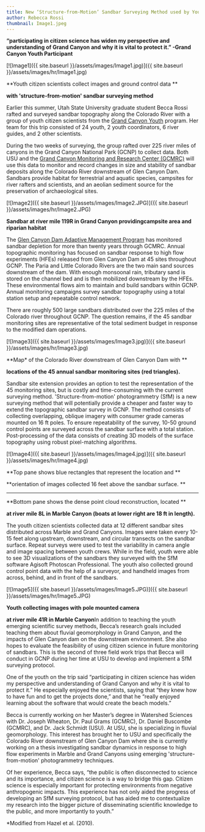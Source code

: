 ```yaml
---
title: New ‘Structure-from-Motion’ Sandbar Surveying Method used by Youth Citizen Scientists in Grand Canyon National Park
author: Rebecca Rossi
thumbnail: Image1.jpeg
---
```


**“participating in citizen science has widen my perspective and understanding of Grand Canyon and why it is vital to protect it.”    -Grand Canyon Youth Participant**



[![Image1]({{ site.baseurl }}/assets/images/Image1.jpg)]({{ site.baseurl }}/assets/images/hr/Image1.jpg)

**Youth citizen scientists collect images and ground control data **

**with 'structure-from-motion' sandbar surveying method**



Earlier this summer, Utah State University graduate student Becca Rossi rafted and surveyed sandbar topography along the Colorado River with a group of youth citizen scientists from the [Grand Canyon Youth](http://www.gcyouth.org/) program. Her team for this trip consisted of 24 youth, 2 youth coordinators, 6 river guides, and 2 other scientists.

During the two weeks of surveying, the group rafted over 225 river miles of canyons in the Grand Canyon National Park (GCNP) to collect data. Both USU and the [Grand Canyon Monitoring and Research Center (GCMRC)](http://www.gcmrc.gov/) will use this data to monitor and record changes in size and stability of sandbar deposits along the Colorado River downstream of Glen Canyon Dam. Sandbars provide habitat for terrestrial and aquatic species, campsites for river rafters and scientists, and an aeolian sediment source for the preservation of archaeological sites.

[![Image2]({{ site.baseurl }}/assets/images/Image2.JPG)]({{ site.baseurl }}/assets/images/hr/Image2.JPG)

**Sandbar at river mile 119R in Grand Canyon providingcampsite area and riparian habitat**

The [Glen Canyon Dam Adaptive Management Program](http://www.usbr.gov/uc/rm/amp/) has monitored sandbar depletion for more than twenty years through GCMRC. Annual topographic monitoring has focused on sandbar response to high flow experiments (HFEs) released from Glen Canyon Dam at 45 sites throughout GCNP. The Paria and Little Colorado Rivers are the two main sand sources downstream of the dam. With enough monsoonal rain, tributary sand is stored on the channel bed and is then mobilized downstream by the HFEs. These environmental flows aim to maintain and build sandbars within GCNP. Annual monitoring campaigns survey sandbar topography using a total station setup and repeatable control network.

There are roughly 500 large sandbars distributed over the 225 miles of the Colorado river throughout GCNP. The question remains, if the 45 sandbar monitoring sites are representative of the total sediment budget in response to the modified dam operations.

[![Image3]({{ site.baseurl }}/assets/images/Image3.jpg)]({{ site.baseurl }}/assets/images/hr/Image3.jpg)

**Map\* of the Colorado River downstream of Glen Canyon Dam with **

**locations of the 45 annual sandbar monitoring sites (red triangles).**

Sandbar site extension provides an option to test the representation of the 45 monitoring sites, but is costly and time-consuming with the current surveying method. 'Structure-from-motion' photogrammetry (SfM) is a new surveying method that will potentially provide a cheaper and faster way to extend the topographic sandbar survey in GCNP. The method consists of collecting overlapping, oblique imagery with consumer grade cameras mounted on 16 ft poles. To ensure repeatability of the survey, 10-50 ground control points are surveyed across the sandbar surface with a total station. Post-processing of the data consists of creating 3D models of the surface topography using robust pixel-matching algorithms.

[![Image4]({{ site.baseurl }}/assets/images/Image4.jpg)]({{ site.baseurl }}/assets/images/hr/Image4.jpg)

**Top pane shows blue rectangles that represent the location and **

**orientation of images collected 16 feet above the sandbar surface. **

****

**Bottom pane shows the dense point cloud reconstruction, located **

**at river mile 8L in Marble Canyon (boats at lower right are 18 ft in length).**

The youth citizen scientists collected data at 12 different sandbar sites distributed across Marble and Grand Canyons. Images were taken every 10-15 feet along upstream, downstream, and circular transects on the sandbar surface. Repeat surveys were used to test the variability in camera angle and image spacing between youth crews. While in the field, youth were able to see 3D visualizations of the sandbars they surveyed with the SfM software Agisoft Photoscan Professional. The youth also collected ground control point data with the help of a surveyor, and handheld images from across, behind, and in front of the sandbars.

[![Image5]({{ site.baseurl }}/assets/images/Image5.JPG)]({{ site.baseurl }}/assets/images/hr/Image5.JPG)

**Youth collecting images with pole mounted camera**

**at river mile 41R in Marble Canyon**In addition to teaching the youth emerging scientific survey methods, Becca’s research goals included teaching them about fluvial geomorphology in Grand Canyon, and the impacts of Glen Canyon dam on the downstream environment. She also hopes to evaluate the feasibility of using citizen science in future monitoring of sandbars. This is the second of three field work trips that Becca will conduct in GCNP during her time at USU to develop and implement a SfM surveying protocol. 

One of the youth on the trip said “participating in citizen science has widen my perspective and understanding of Grand Canyon and why it is vital to protect it.” He especially enjoyed the scientists, saying that “they knew how to have fun and to get the projects done,” and that he “really enjoyed learning about the software that would create the beach models.” 

Becca is currently working on her Master’s degree in Watershed Sciences with Dr. Joseph Wheaton, Dr. Paul Grams (GCMRC), Dr. Daniel Buscombe (GCMRC), and Dr. Jack Schmidt (USU). At USU, she is specializing in fluvial geomorphology. This interest has brought her to USU and specifically the Colorado River downstream of Glen Canyon Dam where she is currently working on a thesis investigating sandbar dynamics in response to high flow experiments in Marble and Grand Canyons using emerging 'structure-from-motion' photogrammetry techniques. 

Of her experience, Becca says, “the public is often disconnected to science and its importance, and citizen science is a way to bridge this gap. Citizen science is especially important for protecting environments from negative anthropogenic impacts. This experience has not only aided the progress of developing an SfM surveying protocol, but has aided me to contextualize my research into the bigger picture of disseminating scientific knowledge to the public, and more importantly to youth.”

*Modified from Hazel et al. (2010).